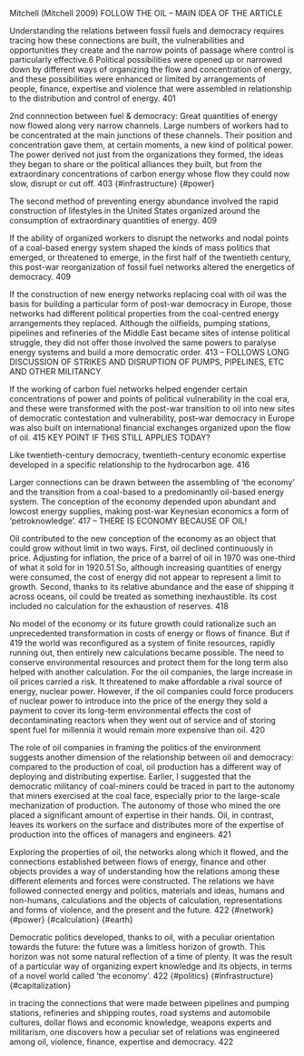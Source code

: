 ﻿Mitchell (Mitchell 2009)
FOLLOW THE OIL – MAIN IDEA OF THE ARTICLE

 Understanding the relations between fossil fuels and democracy requires tracing how these connections are built, the vulnerabilities and opportunities they create and the narrow points of passage where control is particularly effective.6  Political possibilities were opened up or narrowed down by different ways of organizing the flow and concentration of energy, and these possibilities were enhanced or limited by arrangements of people, finance, expertise and violence that were assembled in relationship to the distribution and control of energy. 401

2nd connnection between fuel & democracy: Great quantities of energy now flowed along very narrow channels. Large numbers of workers had to be concentrated at the main junctions of these channels. Their position and concentration gave them, at certain moments, a new kind of political power. The power derived not just from the organizations they formed, the ideas they began to share or the political alliances they built, but from the extraordinary concentrations of carbon energy whose flow they could now slow, disrupt or cut off. 403  {#infrastructure} {#power}

The second method of preventing energy abundance involved the rapid construction of lifestyles in the United States organized around the consumption of extraordinary quantities of energy. 409 

If the ability of organized workers to disrupt the networks and nodal points of a coal-based energy system shaped the kinds of mass politics that emerged, or threatened to emerge, in the first half of the twentieth century, this post-war reorganization of fossil fuel networks altered the energetics of democracy. 409

If the construction of new energy networks replacing coal with oil was the basis for building a particular form of post-war democracy in Europe, those networks had different political properties from the coal-centred energy arrangements they replaced. Although the oilfields, pumping stations, pipelines and refineries of the Middle East became sites of intense political struggle, they did not offer those involved the same powers to paralyse energy systems and build a more democratic order. 413 – FOLLOWS LONG DISCUSSION OF STRIKES AND DISRUPTION OF PUMPS, PIPELINES, ETC AND OTHER MILITANCY

If the working of carbon fuel networks helped engender certain concentrations of power and points of political vulnerability in the coal era, and these were transformed with the post-war transition to oil into new sites of democratic contestation and vulnerability, post-war democracy in Europe was also built on international financial exchanges organized upon the flow of oil. 415 KEY POINT IF THIS STILL APPLIES TODAY?

Like twentieth-century democracy, twentieth-century economic expertise developed in a specific relationship to the hydrocarbon age. 416 

Larger connections can be drawn between the assembling of ‘the economy’ and the transition from a coal-based to a predominantly oil-based energy system. The conception of the economy depended upon abundant and lowcost energy supplies, making post-war Keynesian economics a form of ‘petroknowledge’. 417 – THERE IS ECONOMY BECAUSE OF OIL!

Oil contributed to the new conception of the economy as an object that could grow without limit in two ways. First, oil declined continuously in price. Adjusting for inflation, the price of a barrel of oil in 1970 was one-third of what it sold for in 1920.51  So, although increasing quantities of energy were consumed, the cost of energy did not appear to represent a limit to growth. Second, thanks to its relative abundance and the ease of shipping it across oceans, oil could be treated as something inexhaustible. Its cost included no calculation for the exhaustion of reserves. 418


No model of the economy or its future growth could rationalize such an unprecedented transformation in costs of energy or flows of finance. But if 419 the world was reconfigured as a system of finite resources, rapidly running out, then entirely new calculations became possible. The need to conserve environmental resources and protect them for the long term also helped with another calculation. For the oil companies, the large increase in oil prices carried a risk. It threatened to make affordable a rival source of energy, nuclear power. However, if the oil companies could force producers of nuclear power to introduce into the price of the energy they sold a payment to cover its long-term environmental effects  the cost of decontaminating reactors when they went out of service and of storing spent fuel for millennia  it would remain more expensive than oil. 420

The role of oil companies in framing the politics of the environment suggests another dimension of the relationship between oil and democracy: compared to the production of coal, oil production has a different way of deploying and distributing expertise. Earlier, I suggested that the democratic militancy of coal-miners could be traced in part to the autonomy that miners exercised at the coal face, especially prior to the large-scale mechanization of production. The autonomy of those who mined the ore placed a significant amount of expertise in their hands. Oil, in contrast, leaves its workers on the surface and distributes more of the expertise of production into the offices of
managers and engineers. 421

Exploring the properties of oil, the networks along which it flowed, and the connections established between flows of energy, finance and other objects provides a way of understanding how the relations among these different elements and forces were constructed. The relations we have followed connected energy and politics, materials and ideas, humans and non-humans, calculations and the objects of calculation, representations and forms of violence, and the present and the future. 422 {#network} {#power} {#calculation} {#earth}

Democratic politics developed, thanks to oil, with a peculiar orientation towards the future: the future was a limitless horizon of growth. This horizon was not some natural reflection of a time of plenty. It was the result of a particular way of organizing expert knowledge and its objects, in terms of a novel world called ‘the economy’. 422 {#politics} {#infrastructure} {#capitalization}

in tracing the connections that were made between pipelines and pumping stations, refineries and shipping routes, road systems and automobile cultures, dollar flows and economic knowledge, weapons experts and militarism, one discovers how a peculiar set of relations was engineered among oil, violence, finance, expertise and democracy. 422
